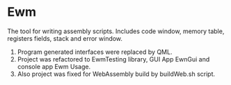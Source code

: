 # Ewm
The tool for writing assembly scripts.
Includes code window, memory table, registers fields, stack and error window.

1. Program generated interfaces were replaced by QML.
2. Project was refactored to EwmTesting library, GUI App EwnGui and console app Ewm Usage.
3. Also project was fixed for WebAssembly build by buildWeb.sh script.
